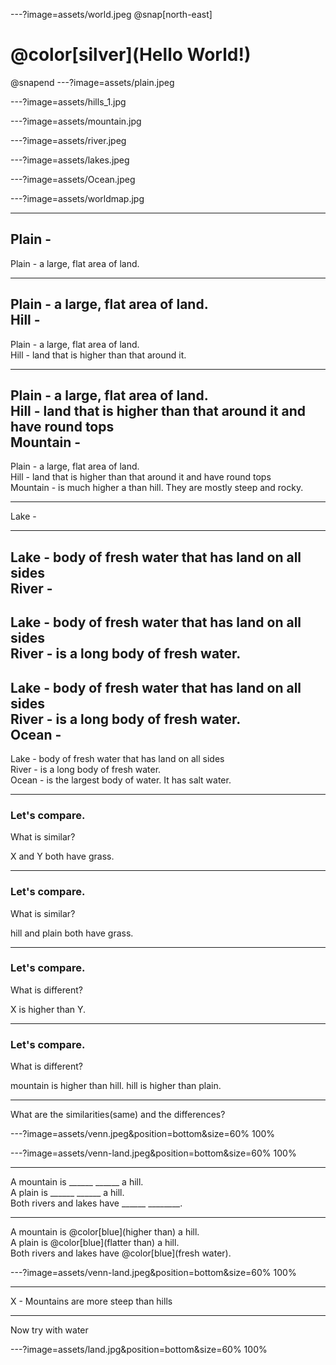 ---?image=assets/world.jpeg
@snap[north-east]
<h1>@color[silver](Hello World!)</h1>
@snapend
---?image=assets/plain.jpeg

---?image=assets/hills_1.jpg

---?image=assets/mountain.jpg

---?image=assets/river.jpeg

---?image=assets/lakes.jpeg

---?image=assets/Ocean.jpeg

---?image=assets/worldmap.jpg

--- 
Plain -
--- 

Plain - a large, flat area of land.

---

Plain - a large, flat area of land.  
Hill -
---
Plain - a large, flat area of land.  
Hill - land that is higher than that around it.

---
Plain - a large, flat area of land.  
Hill - land that is higher than that around it and have round tops  
Mountain -
---
Plain - a large, flat area of land.  
Hill - land that is higher than that around it and have round tops  
Mountain - is much higher a than hill. They are mostly steep and rocky.

---
Lake  - 

---

Lake - body of fresh water that has land on all sides  
River -
---
Lake - body of fresh water that has land on all sides  
River - is a long body of fresh water.
---
Lake - body of fresh water that has land on all sides  
River - is a long body of fresh water.  
Ocean - 
---
Lake - body of fresh water that has land on all sides  
River - is a long body of fresh water.  
Ocean - is the largest body of water. It has salt water.  

---

### Let's compare.

What is similar?  

X and Y both have grass.

---

### Let's compare.

What is similar?  

hill and plain both have grass.

---

### Let's compare.

What is different?  

X is higher than Y.

---

### Let's compare.

What is different?  

mountain is higher than hill.
hill is higher than plain.

---
 What are the similarities(same) and the differences?

---?image=assets/venn.jpeg&position=bottom&size=60% 100%

---?image=assets/venn-land.jpeg&position=bottom&size=60% 100%

---

A mountain is ______ ______  a hill.  
A plain is ______ ______ a hill.  
Both rivers and lakes have ______ ________.

---

A mountain is @color[blue](higher than) a hill.  
A plain is @color[blue](flatter than) a hill.  
Both rivers and lakes have @color[blue](fresh water).

---?image=assets/venn-land.jpeg&position=bottom&size=60% 100%

---


X - Mountains are more steep than hills

---

Now try with water

---?image=assets/land.jpg&position=bottom&size=60% 100%



